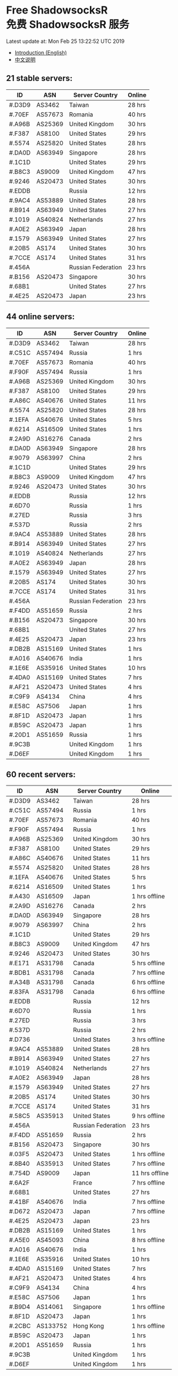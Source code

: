 # Free ShadowsocksR<br>免费 ShadowsocksR 服务

Latest update at: Mon Feb 25 13:22:52 UTC 2019

- [Introduction (English)](https://vision-network.readthedocs.io/en/latest/autossr/autossr.html)
- [中文说明](https://vision-network.readthedocs.io/zh_CN/latest/autossr/autossr.html)


## 21 stable servers:

| ID | ASN | Server Country | Online |
| ------ | ------ | ------ | ------ |
| #.D3D9 | AS3462 | Taiwan | 28 hrs |
| #.70EF | AS57673 | Romania | 40 hrs |
| #.A96B | AS25369 | United Kingdom | 30 hrs |
| #.F387 | AS8100 | United States | 29 hrs |
| #.5574 | AS25820 | United States | 28 hrs |
| #.DA0D | AS63949 | Singapore | 28 hrs |
| #.1C1D |  | United States | 29 hrs |
| #.B8C3 | AS9009 | United Kingdom | 47 hrs |
| #.9246 | AS20473 | United States | 30 hrs |
| #.EDDB |  | Russia | 12 hrs |
| #.9AC4 | AS53889 | United States | 28 hrs |
| #.B914 | AS63949 | United States | 27 hrs |
| #.1019 | AS40824 | Netherlands | 27 hrs |
| #.A0E2 | AS63949 | Japan | 28 hrs |
| #.1579 | AS63949 | United States | 27 hrs |
| #.20B5 | AS174 | United States | 30 hrs |
| #.7CCE | AS174 | United States | 31 hrs |
| #.456A |  | Russian Federation | 23 hrs |
| #.B156 | AS20473 | Singapore | 30 hrs |
| #.68B1 |  | United States | 27 hrs |
| #.4E25 | AS20473 | Japan | 23 hrs |

## 44 online servers:

| ID | ASN | Server Country | Online |
| ------ | ------ | ------ | ------ |
| #.D3D9 | AS3462 | Taiwan | 28 hrs |
| #.C51C | AS57494 | Russia | 1 hrs |
| #.70EF | AS57673 | Romania | 40 hrs |
| #.F90F | AS57494 | Russia | 1 hrs |
| #.A96B | AS25369 | United Kingdom | 30 hrs |
| #.F387 | AS8100 | United States | 29 hrs |
| #.A86C | AS40676 | United States | 11 hrs |
| #.5574 | AS25820 | United States | 28 hrs |
| #.1EFA | AS40676 | United States | 5 hrs |
| #.6214 | AS16509 | United States | 1 hrs |
| #.2A9D | AS16276 | Canada | 2 hrs |
| #.DA0D | AS63949 | Singapore | 28 hrs |
| #.9079 | AS63997 | China | 2 hrs |
| #.1C1D |  | United States | 29 hrs |
| #.B8C3 | AS9009 | United Kingdom | 47 hrs |
| #.9246 | AS20473 | United States | 30 hrs |
| #.EDDB |  | Russia | 12 hrs |
| #.6D70 |  | Russia | 1 hrs |
| #.27ED |  | Russia | 3 hrs |
| #.537D |  | Russia | 2 hrs |
| #.9AC4 | AS53889 | United States | 28 hrs |
| #.B914 | AS63949 | United States | 27 hrs |
| #.1019 | AS40824 | Netherlands | 27 hrs |
| #.A0E2 | AS63949 | Japan | 28 hrs |
| #.1579 | AS63949 | United States | 27 hrs |
| #.20B5 | AS174 | United States | 30 hrs |
| #.7CCE | AS174 | United States | 31 hrs |
| #.456A |  | Russian Federation | 23 hrs |
| #.F4DD | AS51659 | Russia | 2 hrs |
| #.B156 | AS20473 | Singapore | 30 hrs |
| #.68B1 |  | United States | 27 hrs |
| #.4E25 | AS20473 | Japan | 23 hrs |
| #.DB2B | AS15169 | United States | 1 hrs |
| #.A016 | AS40676 | India | 1 hrs |
| #.1E6E | AS35916 | United States | 10 hrs |
| #.4DA0 | AS15169 | United States | 7 hrs |
| #.AF21 | AS20473 | United States | 4 hrs |
| #.C9F9 | AS4134 | China | 4 hrs |
| #.E58C | AS7506 | Japan | 1 hrs |
| #.8F1D | AS20473 | Japan | 1 hrs |
| #.B59C | AS20473 | Japan | 1 hrs |
| #.20D1 | AS51659 | Russia | 1 hrs |
| #.9C3B |  | United Kingdom | 1 hrs |
| #.D6EF |  | United Kingdom | 1 hrs |

## 60 recent servers:

| ID | ASN | Server Country | Online |
| ------ | ------ | ------ | ------ |
| #.D3D9 | AS3462 | Taiwan | 28 hrs |
| #.C51C | AS57494 | Russia | 1 hrs |
| #.70EF | AS57673 | Romania | 40 hrs |
| #.F90F | AS57494 | Russia | 1 hrs |
| #.A96B | AS25369 | United Kingdom | 30 hrs |
| #.F387 | AS8100 | United States | 29 hrs |
| #.A86C | AS40676 | United States | 11 hrs |
| #.5574 | AS25820 | United States | 28 hrs |
| #.1EFA | AS40676 | United States | 5 hrs |
| #.6214 | AS16509 | United States | 1 hrs |
| #.A430 | AS16509 | Japan | 1 hrs offline |
| #.2A9D | AS16276 | Canada | 2 hrs |
| #.DA0D | AS63949 | Singapore | 28 hrs |
| #.9079 | AS63997 | China | 2 hrs |
| #.1C1D |  | United States | 29 hrs |
| #.B8C3 | AS9009 | United Kingdom | 47 hrs |
| #.9246 | AS20473 | United States | 30 hrs |
| #.E171 | AS31798 | Canada | 5 hrs offline |
| #.BDB1 | AS31798 | Canada | 7 hrs offline |
| #.A34B | AS31798 | Canada | 6 hrs offline |
| #.83FA | AS31798 | Canada | 6 hrs offline |
| #.EDDB |  | Russia | 12 hrs |
| #.6D70 |  | Russia | 1 hrs |
| #.27ED |  | Russia | 3 hrs |
| #.537D |  | Russia | 2 hrs |
| #.D736 |  | United States | 3 hrs offline |
| #.9AC4 | AS53889 | United States | 28 hrs |
| #.B914 | AS63949 | United States | 27 hrs |
| #.1019 | AS40824 | Netherlands | 27 hrs |
| #.A0E2 | AS63949 | Japan | 28 hrs |
| #.1579 | AS63949 | United States | 27 hrs |
| #.20B5 | AS174 | United States | 30 hrs |
| #.7CCE | AS174 | United States | 31 hrs |
| #.58C5 | AS35913 | United States | 9 hrs offline |
| #.456A |  | Russian Federation | 23 hrs |
| #.F4DD | AS51659 | Russia | 2 hrs |
| #.B156 | AS20473 | Singapore | 30 hrs |
| #.03F5 | AS20473 | United States | 1 hrs offline |
| #.8B40 | AS35913 | United States | 7 hrs offline |
| #.754D | AS9009 | Japan | 11 hrs offline |
| #.6A2F |  | France | 7 hrs offline |
| #.68B1 |  | United States | 27 hrs |
| #.41BF | AS40676 | India | 7 hrs offline |
| #.D672 | AS20473 | Japan | 7 hrs offline |
| #.4E25 | AS20473 | Japan | 23 hrs |
| #.DB2B | AS15169 | United States | 1 hrs |
| #.A5E0 | AS45093 | China | 8 hrs offline |
| #.A016 | AS40676 | India | 1 hrs |
| #.1E6E | AS35916 | United States | 10 hrs |
| #.4DA0 | AS15169 | United States | 7 hrs |
| #.AF21 | AS20473 | United States | 4 hrs |
| #.C9F9 | AS4134 | China | 4 hrs |
| #.E58C | AS7506 | Japan | 1 hrs |
| #.B9D4 | AS14061 | Singapore | 1 hrs offline |
| #.8F1D | AS20473 | Japan | 1 hrs |
| #.2CBC | AS133752 | Hong Kong | 1 hrs offline |
| #.B59C | AS20473 | Japan | 1 hrs |
| #.20D1 | AS51659 | Russia | 1 hrs |
| #.9C3B |  | United Kingdom | 1 hrs |
| #.D6EF |  | United Kingdom | 1 hrs |


